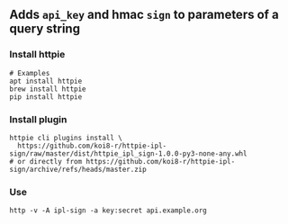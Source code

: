 ## Adds `api_key` and hmac `sign` to parameters of a query string

### Install httpie
```shell
# Examples
apt install httpie
brew install httpie
pip install httpie
```

### Install plugin
```shell
httpie cli plugins install \
  https://github.com/koi8-r/httpie-ipl-sign/raw/master/dist/httpie_ipl_sign-1.0.0-py3-none-any.whl
# or directly from https://github.com/koi8-r/httpie-ipl-sign/archive/refs/heads/master.zip
```

### Use
```shell
http -v -A ipl-sign -a key:secret api.example.org
```
